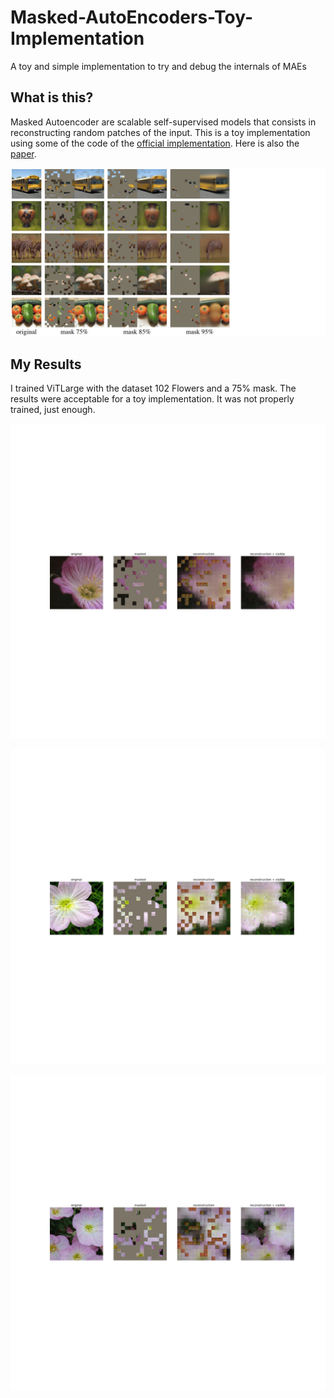 # Masked-AutoEncoders-Toy-Implementation
A toy and simple implementation to try and debug the internals of MAEs


## What is this?
Masked Autoencoder are scalable self-supervised models that consists in reconstructing random patches of the input.
This is a toy implementation using some of the code of the [official implementation](https://github.com/facebookresearch/mae). Here is also the [paper](https://arxiv.org/pdf/2111.06377.pdf).

![](./Paper_figure.png)


## My Results
I trained ViTLarge with the dataset 102 Flowers and a 75% mask. The results were acceptable for a toy implementation. It was not properly trained, just enough.

![](./image_3.png)

![](./image_2.png)

![](./image_6.png)
